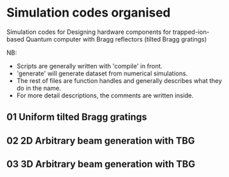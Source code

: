 # Simulation codes organised
Simulation codes for Designing hardware components for trapped-ion-based Quantum computer with Bragg reflectors (tilted Bragg gratings)

NB: 
 - Scripts are generally written with 'compile' in front.
 - 'generate' will generate dataset from numerical simulations.
 - The rest of files are function handles and generally describes what they do in the name.
 - For more detail descriptions, the comments are written inside.

## 01 Uniform tilted Bragg gratings

## 02 2D Arbitrary beam generation with TBG

## 03 3D Arbitrary beam generation with TBG

